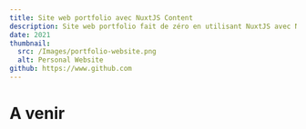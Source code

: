 ```yaml
---
title: Site web portfolio avec NuxtJS Content
description: Site web portfolio fait de zéro en utilisant NuxtJS avec NuxtJS Content et SCSS.
date: 2021
thumbnail:
  src: /Images/portfolio-website.png
  alt: Personal Website
github: https://www.github.com
---
```


# A venir

